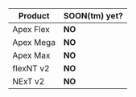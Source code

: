 | Product | SOON(tm) yet? |
| --------------- | --------------- |
| Apex Flex | **NO** |
| Apex Mega | **NO** |
| Apex Max | **NO** |
| flexNT v2 | **NO** |
| NExT v2 | **NO** |
